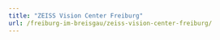 ```yaml
---
title: "ZEISS Vision Center Freiburg"
url: /freiburg-im-breisgau/zeiss-vision-center-freiburg/
---
```

